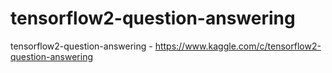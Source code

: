 # tensorflow2-question-answering
tensorflow2-question-answering - https://www.kaggle.com/c/tensorflow2-question-answering
